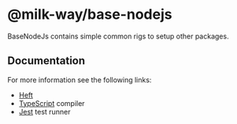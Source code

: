 # @milk-way/base-nodejs

BaseNodeJs contains simple common rigs to setup other packages.

## Documentation

For more information see the following links:

- [Heft](https://www.npmjs.com/package/@rushstack/heft)
- [TypeScript](https://rushstack.io/pages/heft_tasks/typescript/) compiler
- [Jest](https://rushstack.io/pages/heft_tasks/jest/) test runner
